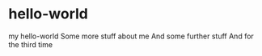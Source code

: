 # hello-world
my hello-world
Some more stuff about me
And some further stuff
And for the third time
